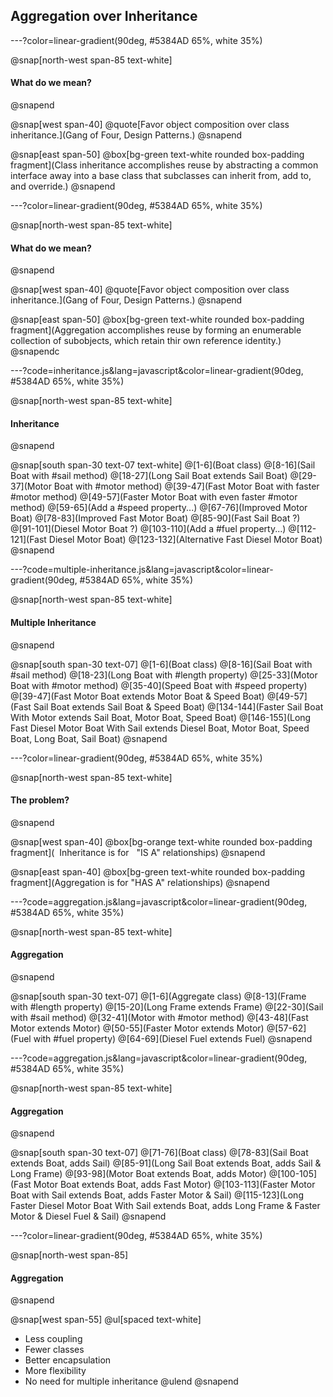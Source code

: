 ## Aggregation over Inheritance

---?color=linear-gradient(90deg, #5384AD 65%, white 35%)

@snap[north-west span-85 text-white]
#### What do we mean?
@snapend

@snap[west span-40]
@quote[Favor object composition over class inheritance.](Gang of Four, Design Patterns.)
@snapend

@snap[east span-50]
@box[bg-green text-white rounded box-padding fragment](Class inheritance accomplishes reuse by abstracting a common interface away into a base class that subclasses can inherit from, add to, and override.)
@snapend

---?color=linear-gradient(90deg, #5384AD 65%, white 35%)

@snap[north-west span-85 text-white]
#### What do we mean?
@snapend

@snap[west span-40]
@quote[Favor object composition over class inheritance.](Gang of Four, Design Patterns.)
@snapend

@snap[east span-50]
@box[bg-green text-white rounded box-padding fragment](Aggregation accomplishes reuse by forming an enumerable collection of subobjects, which retain thir own reference identity.)
@snapendc


---?code=inheritance.js&lang=javascript&color=linear-gradient(90deg, #5384AD 65%, white 35%)

@snap[north-west span-85 text-white]
#### Inheritance
@snapend

@snap[south span-30 text-07 text-white]
@[1-6](Boat class)
@[8-16](Sail Boat with #sail method)
@[18-27](Long Sail Boat extends Sail Boat)
@[29-37](Motor Boat with #motor method)
@[39-47](Fast Motor Boat with faster #motor method)
@[49-57](Faster Motor Boat with even faster #motor method)
@[59-65](Add a #speed property...)
@[67-76](Improved Motor Boat)
@[78-83](Improved Fast Motor Boat)
@[85-90](Fast Sail Boat ?)
@[91-101](Diesel Motor Boat ?)
@[103-110](Add a #fuel property...)
@[112-121](Fast Diesel Motor Boat)
@[123-132](Alternative Fast Diesel Motor Boat)
@snapend

---?code=multiple-inheritance.js&lang=javascript&color=linear-gradient(90deg, #5384AD 65%, white 35%)

@snap[north-west span-85 text-white]
#### Multiple Inheritance
@snapend

@snap[south span-30 text-07]
@[1-6](Boat class)
@[8-16](Sail Boat with #sail method)
@[18-23](Long Boat with #length property)
@[25-33](Motor Boat with #motor method)
@[35-40](Speed Boat with #speed property)
@[39-47](Fast Motor Boat extends Motor Boat & Speed Boat)
@[49-57](Fast Sail Boat extends Sail Boat & Speed Boat)
@[134-144](Faster Sail Boat With Motor extends Sail Boat, Motor Boat, Speed Boat)
@[146-155](Long Fast Diesel Motor Boat With Sail extends Diesel Boat, Motor Boat, Speed Boat, Long Boat, Sail Boat)
@snapend

---?color=linear-gradient(90deg, #5384AD 65%, white 35%)

@snap[north-west span-85 text-white]
#### The problem?
@snapend

@snap[west span-40]
@box[bg-orange text-white rounded box-padding fragment](&nbsp; Inheritance is for &nbsp; "IS A" relationships)
@snapend

@snap[east span-40]
@box[bg-green text-white rounded box-padding fragment](Aggregation is for "HAS A" relationships)
@snapend

---?code=aggregation.js&lang=javascript&color=linear-gradient(90deg, #5384AD 65%, white 35%)

@snap[north-west span-85 text-white]
#### Aggregation
@snapend

@snap[south span-30 text-07]
@[1-6](Aggregate class)
@[8-13](Frame with #length property)
@[15-20](Long Frame extends Frame)
@[22-30](Sail with #sail method)
@[32-41](Motor with #motor method)
@[43-48](Fast Motor extends Motor)
@[50-55](Faster Motor extends Motor)
@[57-62](Fuel with #fuel property)
@[64-69](Diesel Fuel extends Fuel)
@snapend

---?code=aggregation.js&lang=javascript&color=linear-gradient(90deg, #5384AD 65%, white 35%)

@snap[north-west span-85 text-white]
#### Aggregation
@snapend

@snap[south span-30 text-07]
@[71-76](Boat class)
@[78-83](Sail Boat extends Boat, adds Sail)
@[85-91](Long Sail Boat extends Boat, adds Sail & Long Frame)
@[93-98](Motor Boat extends Boat, adds Motor)
@[100-105](Fast Motor Boat extends Boat, adds Fast Motor)
@[103-113](Faster Motor Boat with Sail extends Boat, adds Faster Motor & Sail)
@[115-123](Long Faster Diesel Motor Boat With Sail extends Boat, adds Long Frame & Faster Motor & Diesel Fuel & Sail)
@snapend

---?color=linear-gradient(90deg, #5384AD 65%, white 35%)

@snap[north-west span-85]
#### Aggregation
@snapend

@snap[west span-55]
@ul[spaced text-white]
- Less coupling
- Fewer classes
- Better encapsulation
- More flexibility
- No need for multiple inheritance
@ulend
@snapend
